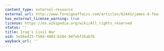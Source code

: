 ```yaml
---
content_type: external-resource
external_url: http://www.foreignaffairs.com/articles/62443/james-d-fearon/iraqs-civil-war
has_external_license_warning: true
license: https://en.wikipedia.org/wiki/All_rights_reserved
status: ''
title: Iraq's Civil War
uid: 5e56e425-f50d-4803-b104-94febf35ab7b
wayback_url: ''
---
```

